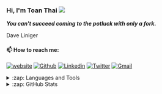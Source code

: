 ### Hi, I'm Toan Thai <img src="https://media.giphy.com/media/hvRJCLFzcasrR4ia7z/giphy.gif" width="25px">

_**You can't succeed coming to the potluck with only a fork.**_

Dave Liniger

#### 📫 How to reach me:
[![website](https://img.shields.io/badge/Website-46a2f1?style=flat&logo=Google-Chrome&logoColor=white&link=https://thaivinhtoan.github.io/)](https://thaivinhtoan.github.io/)
[![Github](https://img.shields.io/badge/-Github-000?style=flat&logo=Github&logoColor=white)](https://github.com/thaivinhtoan)
[![Linkedin](https://img.shields.io/badge/-LinkedIn-blue?style=flat&logo=Linkedin&logoColor=white)](https://www.linkedin.com/in/thaivinhtoan/)
[![Twitter](https://img.shields.io/badge/-Twitter-blue?style=flat&labelColor=blue&logo=twitter&logoColor=white)](https://twitter.com/iam_toanxz)
[![Gmail](https://img.shields.io/badge/-Gmail-c14438?style=flat&logo=Gmail&logoColor=white)](mailto:vinhtoan466@gmail.com)

<details><summary> :zap: Languages and Tools </summary>
<p>
<code><img height="40" src="https://raw.githubusercontent.com/github/explore/master/topics/visual-studio-code/visual-studio-code.png"></code>
<code><img height="40" src="https://raw.githubusercontent.com/github/explore/master/topics/html/html.png"></code>
<code><img height="40" src="https://raw.githubusercontent.com/github/explore/master/topics/css/css.png"></code>
<code><img height="40" src="https://raw.githubusercontent.com/github/explore/master/topics/python/python.png"></code>
<code><img height="40" src="https://raw.githubusercontent.com/github/explore/master/topics/javascript/javascript.png"></code>
<code><img height="40" src="https://raw.githubusercontent.com/github/explore/master/topics/docker/docker.png"></code>
<code><img height="40" src="https://raw.githubusercontent.com/github/explore/master/topics/aws/aws.png"></code>
<code><img height="40" src="https://raw.githubusercontent.com/github/explore/master/topics/ubuntu/ubuntu.png"></code>
<code><img height="40" src="https://raw.githubusercontent.com/github/explore/master/topics/wordpress/wordpress.png"></code>
<code><img height="40" src="https://raw.githubusercontent.com/github/explore/master/topics/npm/npm.png"></code>
<code><img height="40" src="https://raw.githubusercontent.com/github/explore/master/topics/mysql/mysql.png"></code>
<code><img height="40" src="https://raw.githubusercontent.com/github/explore/master/topics/mongodb/mongodb.png"></code>
<code><img height="40" src="https://raw.githubusercontent.com/github/explore/master/topics/heroku/heroku.png"></code>
<code><img height="40" src="https://raw.githubusercontent.com/github/explore/master/topics/git/git.png"></code>
<code><img height="40" src="https://raw.githubusercontent.com/github/explore/master/topics/docker/docker.png"></code>
</p>
</details>

<details><summary> :zap: GitHub Stats </summary>
<p>

<table>
<tr>
  <td width="48%">
    <img src="https://github-readme-stats.vercel.app/api?username=thaivinhtoan&show_icons=true&hide=contribs,issues&hide_border=true" />
    <img src="https://github-readme-stats.vercel.app/api/top-langs/?username=thaivinhtoan&layout=compact&show_icons=true&hide_border=true" />
  </td>
  <td width="52%"><img alt="gif" align="right" src=".github/assets/coding.gif"/></td>
</tr>
<table>

</p>
</details>

